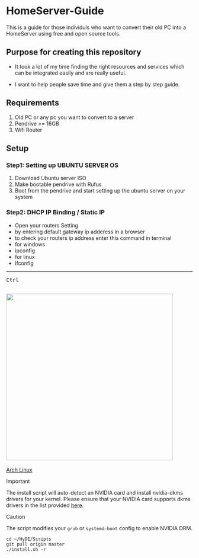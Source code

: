 # HomeServer-Guide
This is a guide for those individuls who want to convert their old PC into a HomeServer using free and open source tools.

## Purpose for creating this repository
- It took a lot of my time finding the right resources and services which can be integrated easily and are really useful.
  
- I want to help people save time and give them a step by step guide.

## Requirements
1. Old PC or any pc you want to convert to a server
2. Pendrive >= 16GB
3. Wifi Router

## Setup 
### Step1: Setting up UBUNTU SERVER OS
1. Download Ubuntu server ISO 
2. Make bootable pendrive with Rufus
3. Boot from the pendrive and start setting up the ubuntu server on your system  

### Step2: DHCP IP Binding / Static IP
- Open your routers Setting 
- by entering default gateway ip adderess in a browser 
- to check your routers ip address enter this command in terminal 
- for windows 
- ipconfig 
- for linux 
- ifconfig 
  

---

 <kbd>Ctrl</kbd>

<a id="installation"></a>
<img src="https://readme-typing-svg.herokuapp.com?font=Lexend+Giga&size=25&pause=1000&color=CCA9DD&vCenter=true&width=435&height=25&lines=INSTALLATION" width="450"/>
---
[Arch Linux](https://wiki.archlinux.org/title/Arch_Linux)


> [!IMPORTANT]
> The install script will auto-detect an NVIDIA card and install nvidia-dkms drivers for your kernel.
> Please ensure that your NVIDIA card supports dkms drivers in the list provided [here](https://wiki.archlinux.org/title/NVIDIA).

> [!CAUTION]
> The script modifies your `grub` or `systemd-boot` config to enable NVIDIA DRM.


```shell
cd ~/HyDE/Scripts
git pull origin master
./install.sh -r
```